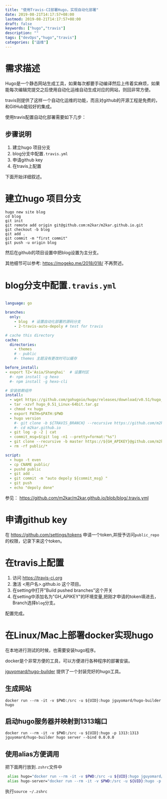 ```yaml
---
title: "使用Travis-CI部署Hugo，实现自动化部署"
date: 2019-08-21T14:17:57+08:00
lastmod: 2019-08-21T14:17:57+08:00
draft: false
keywords: ["hugo","travis"]
description: ""
tags: ["devOps","hugo","travis"]
categories: ["运维"]
---
```


<!--more-->

# 需求描述
Hugo是一个静态网站生成工具，如果每次都要手动编译然后上传着实麻烦，如果能每次编辑完提交之后使用自动化运维自动生成对应的网站，则回非常方便。

travis则提供了这样一个自动化运维的功能，而且对github的开源工程是免费的，和GitHub能较好的集成。

使用travis配置自动化部署需要如下几步：

## 步骤说明
1. 建立hugo 项目分支
2. blog分支中配置`.travis.yml` 
3. 申请github key
4. 在travis上配置

下面开始详细叙述。
# 建立hugo 项目分支

```
hugo new site blog
cd blog
git init
git remote add origin git@github.com:m2kar/m2kar.github.io.git
git checkout -b blog
git add .
git commit -m "first commit"
git push -u origin blog

```

然后在github的项目设置中把blog设置为主分支。

其他细节可以参考: https://mogeko.me/2018/018/ 不再赘述。

# blog分支中配置`.travis.yml`

```yml

language: go

branches:
  only:
    - blog  # 设置自动化部署的源码分支
    - 2-travis-auto-depoly # test for travis

# cache this directory
cache:
  directories:
    - themes
    # - public
    #- themes 主题没有更改时可以缓存

before_install:
- export TZ='Asia/Shanghai'  # 设置时区
  #- npm install -g hexo
  #- npm install -g hexo-cli

# 安装依赖组件
install:
  - wget https://github.com/gohugoio/hugo/releases/download/v0.51/hugo_0.51_Linux-64bit.tar.gz
  - tar -xzvf hugo_0.51_Linux-64bit.tar.gz
  - chmod +x hugo
  - export PATH=$PATH:$PWD
  - hugo version
    #- git clone -b ${TRAVIS_BRANCH} --recursive https://github.com/m2kar.github.io.git
    #- cd m2kar.github.io
  - git log -p -2 | cat
  - commit_msg=$(git log -n1 --pretty=format:"%s")
  - git clone --recursive -b master https://${GH_APIKEY}@github.com/m2kar/m2kar.github.io.git public
  - rm -rf public/*

script:
  - hugo -t even
  - cp CNAME public/
  - pushd public 
  - git add .
  - git commit -m "auto depoly ${commit_msg} "
  - git push
  - echo "depoly done"
```

参见： https://github.com/m2kar/m2kar.github.io/blob/blog/.travis.yml
# 申请github key

在 https://github.com/settings/tokens 申请一个token,并授予访问`public_repo`的权限，记录下来这个token。

# 在travis上配置
1. 访问 https://travis-ci.org
2. 激活 <用户名>.github.io 这个项目。
3. 在setting中打开"Build pushed branches"这个开关
4. 在setting中添加名为"GH_APIKEY"的环境变量,把刚才申请的token填进去，Branch选择`blog`分支。

配置完成。

# 在Linux/Mac上部署docker实现hugo

在本地进行测试的时候，也需要安装hugo程序。

docker是个非常方便的工具，可以方便进行各种程序的部署安装。

[jguyomard/hugo-builder](https://hub.docker.com/r/jguyomard/hugo-builder/) 提供了一个封装完好的hugo工具。

## 生成网站

```
docker run --rm -it -v $PWD:/src -u ${UID}:hugo jguyomard/hugo-builder hugo
```

## 启动hugo服务器并映射到1313端口
```
docker run --rm -it -v $PWD:/src -u ${UID}:hugo -p 1313:1313 jguyomard/hugo-builder hugo server --bind 0.0.0.0
```
## 使用alias方便调用

把下面两行放到`.zshrc`文件中
```bash
 alias hugo="docker run --rm -it -v $PWD:/src -u ${UID}:hugo jguyomard/hugo-builder hugo"
 alias hugo-server="docker run --rm -it -v $PWD:/src -u ${UID}:hugo -p 1313:1313 jguyomard/hugo-builder hugo server --bind 0.0.0.0"
 ```
执行`source ~/.zshrc`
